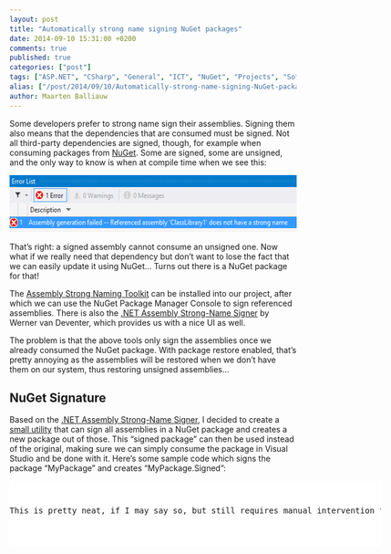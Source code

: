 ```yaml
---
layout: post
title: "Automatically strong name signing NuGet packages"
date: 2014-09-10 15:31:00 +0200
comments: true
published: true
categories: ["post"]
tags: ["ASP.NET", "CSharp", "General", "ICT", "NuGet", "Projects", "Software", "Windows Azure"]
alias: ["/post/2014/09/10/Automatically-strong-name-signing-NuGet-packages.aspx", "/post/2014/09/10/automatically-strong-name-signing-nuget-packages.aspx"]
author: Maarten Balliauw
---
```

<p>Some developers prefer to strong name sign their assemblies. Signing them also means that the dependencies that are consumed must be signed. Not all third-party dependencies are signed, though, for example when consuming packages from <a href="http://www.nuget.org">NuGet</a>. Some are signed, some are unsigned, and the only way to know is when at compile time when we see this:</p> <p><a href="/images/image_341.png"><img width="559" height="100" title="Referenced assembly does not have a strong name" style="border: 0px currentColor; border-image: none; padding-top: 0px; padding-right: 0px; padding-left: 0px; display: inline; background-image: none;" alt="Referenced assembly does not have a strong name" src="/images/image_thumb_301.png" border="0"></a></p> <p>That’s right: a signed assembly cannot consume an unsigned one. Now what if we really need that dependency but don’t want to lose the fact that we can easily update it using NuGet… Turns out there is a NuGet package for that!</p> <p>The <a href="https://www.nuget.org/packages/Nivot.StrongNaming/">Assembly Strong Naming Toolkit</a> can be installed into our project, after which we can use the NuGet Package Manager Console to sign referenced assemblies. There is also the <a href="http://brutaldev.com/post/2013/10/18/NET-Assembly-Strong-Name-Signer">.NET Assembly Strong-Name Signer</a> by Werner van Deventer, which provides us with a nice UI as well.</p> <p>The problem is that the above tools only sign the assemblies once we already consumed the NuGet package. With package restore enabled, that’s pretty annoying as the assemblies will be restored when we don’t have them on our system, thus restoring unsigned assemblies…</p> <h2>NuGet Signature</h2> <p>Based on the <a href="http://brutaldev.com/post/2013/10/18/NET-Assembly-Strong-Name-Signer">.NET Assembly Strong-Name Signer</a>, I decided to create a <a href="https://github.com/maartenba/nuget-signature">small utility</a> that can sign all assemblies in a NuGet package and creates a new package out of those. This “signed package” can then be used instead of the original, making sure we can simply consume the package in Visual Studio and be done with it. Here’s some sample code which signs the package “MyPackage” and creates “MyPackage.Signed”:</p> <div class="wlWriterEditableSmartContent" id="scid:9D7513F9-C04C-4721-824A-2B34F0212519:47ee7846-1056-41fb-88cd-e9f2769aad80" style="margin: 0px; padding: 0px; float: none; display: inline;"><pre style="width: 652px; height: 115px; overflow: auto; background-color: white;"><div><!--

Code highlighting produced by Actipro CodeHighlighter (freeware)
http://www.CodeHighlighter.com/

--><span style="color: rgb(0, 0, 0);">var signer </span><span style="color: rgb(0, 0, 0);">=</span><span style="color: rgb(0, 0, 0);"> </span><span style="color: rgb(0, 0, 255);">new</span><span style="color: rgb(0, 0, 0);"> PackageSigner();
signer.SignPackage(</span><span style="color: rgb(128, 0, 0);">"</span><span style="color: rgb(128, 0, 0);">MyPackage.1.0.0.nupkg</span><span style="color: rgb(128, 0, 0);">"</span><span style="color: rgb(0, 0, 0);">,
                   </span><span style="color: rgb(128, 0, 0);">"</span><span style="color: rgb(128, 0, 0);">MyPackage.Signed.1.0.0.nupkg</span><span style="color: rgb(128, 0, 0);">"</span><span style="color: rgb(0, 0, 0);">,
                   </span><span style="color: rgb(128, 0, 0);">"</span><span style="color: rgb(128, 0, 0);">SampleKey.pfx</span><span style="color: rgb(128, 0, 0);">"</span><span style="color: rgb(0, 0, 0);">, </span><span style="color: rgb(128, 0, 0);">"</span><span style="color: rgb(128, 0, 0);">password</span><span style="color: rgb(128, 0, 0);">"</span><span style="color: rgb(0, 0, 0);">,
                   </span><span style="color: rgb(128, 0, 0);">"</span><span style="color: rgb(128, 0, 0);">MyPackage.Signed</span><span style="color: rgb(128, 0, 0);">"</span><span style="color: rgb(0, 0, 0);">);</span></div></pre><!-- Code inserted with Steve Dunn's Windows Live Writer Code Formatter Plugin.  http://dunnhq.com --></div>
<p>This is pretty neat, if I may say so, but still requires manual intervention for the packages we consume. Unless the NuGet feed we’re consuming could sign the assemblies in the packages for us?</p>
<h2>NuGet Signature meets MyGet Webhooks</h2>
<p>Earlier this week, MyGet announced their <a href="http://blog.myget.org/post/2014/09/10/Introducing-MyGet-webhooks.aspx">webhooks feature</a>. After <a href="http://www.myget.org/Home/WebHooks">enabling the feature on our feed</a>, we could pipe events, such as “package added”, into software of our own and perform an action based on this event. Such as, signing a package.</p>
<p><a href="/images/image_342.png"><img width="640" height="130" title="MyGet automatically sign NuGet package" style="border: 0px currentColor; border-image: none; padding-top: 0px; padding-right: 0px; padding-left: 0px; display: inline; background-image: none;" alt="MyGet automatically sign NuGet package" src="/images/image_thumb_302.png" border="0"></a></p>
<p>Sweet! From the <a href="https://github.com/maartenba/nuget-signature">GitHub repository here</a>, download the Web API project and deploy it to Microsoft Azure Websites. I wrote the Web API project with some configuration options, which we can either specify before deploying or through the management dashboard. The application needs these:</p>
<ul>
<li>Signature:KeyFile - path to the PFX file to use when signing (defaults to a sample key file)</li>
<li>Signature:KeyFilePassword - private key/password for using the PFX file </li>
<li>Signature:PackageIdSuffix - suffix for signed package id's. Can be empty or something like ".Signed" </li>
<li>Signature:NuGetFeedUrl - NuGet feed to push signed packages to </li>
<li>Signature:NuGetFeedApiKey - API key for pushing packages to the above feed</li></ul>
<p>The configuration in the Microsoft Azure Management Dashboard could look like the this:
<p><a href="/images/image_343.png"><img width="640" height="167" title="Azure Websites" style="border: 0px currentColor; border-image: none; padding-top: 0px; padding-right: 0px; padding-left: 0px; display: inline; background-image: none;" alt="Azure Websites" src="/images/image_thumb_303.png" border="0"></a>
<p>Once that runs, we can configure the web hook on the MyGet side. Be sure to add an HTTP POST hook that posts to <em>&lt;url to your deployed app&gt;/api/sign</em>, and only with the package added event.
<p><a href="/images/image_344.png"><img width="640" height="549" title="MyGet Webhook configuration" style="border: 0px currentColor; border-image: none; padding-top: 0px; padding-right: 0px; padding-left: 0px; display: inline; background-image: none;" alt="MyGet Webhook configuration" src="/images/image_thumb_304.png" border="0"></a>
<p>From now on, all packages that are added to our feed will be signed when the webhook is triggered. Here’s an example where I pushed several packages to the feed and the NuGet Signature application signed the packages themselves.</p>
<p><a href="/images/image_345.png"><img width="640" height="324" title="NuGet list signed packages" style="border: 0px currentColor; border-image: none; padding-top: 0px; padding-right: 0px; padding-left: 0px; display: inline; background-image: none;" alt="NuGet list signed packages" src="/images/image_thumb_305.png" border="0"></a></p>
<p>The nice thing is in Visual Studio we can now consume the “.Signed” packages and no longer have to worry about strong name signing.</p>
<p>Thanks to Werner for the <a href="http://brutaldev.com/post/2013/10/18/NET-Assembly-Strong-Name-Signer">.NET Assembly Strong-Name Signer</a> I was able to base this on.</p>
<p><em>Enjoy!</em></p>

{% include imported_disclaimer.html %}

